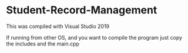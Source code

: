 # Student-Record-Management

This was compiled with Visual Studio 2019

If running from other OS, and you want to compile the program just copy the includes and the main.cpp
